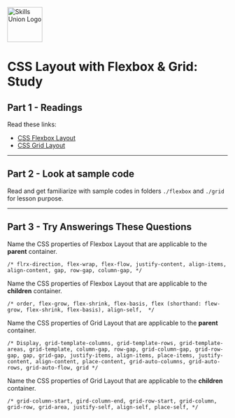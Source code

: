 [<img src="assets/images/su-logo.png" alt="Skills Union Logo" height="80px" />](https://www.skillsunion.com/)

# CSS Layout with Flexbox & Grid: Study

## Part 1 - Readings

Read these links:

- [CSS Flexbox Layout](https://css-tricks.com/snippets/css/a-guide-to-flexbox/)
- [CSS Grid Layout](https://css-tricks.com/snippets/css/complete-guide-grid/)

--- 

## Part 2 - Look at sample code

Read and get familiarize with sample codes in folders `./flexbox` and `./grid` for lesson purpose.

---

## Part 3 - Try Answerings These Questions

Name the CSS properties of Flexbox Layout that are applicable to the **parent** container.

```
/* flrx-direction, flex-wrap, flex-flow, justify-content, align-items, align-content, gap, row-gap, column-gap, */
```

Name the CSS properties of Flexbox Layout that are applicable to the **children** container.

```
/* order, flex-grow, flex-shrink, flex-basis, flex (shorthand: flew-grow, flex-shrink, flex-basis), align-self,  */
```

Name the CSS properties of Grid Layout that are applicable to the **parent** container.

```
/* Display, grid-template-columns, grid-template-rows, grid-template-areas, grid-template, column-gap, row-gap, grid-column-gap, grid-row-gap, gap, grid-gap, justify-items, align-items, place-items, justify-content, align-content, place-content, grid-auto-columns, grid-auto-rows, grid-auto-flow, grid */
```

Name the CSS properties of Grid Layout that are applicable to the **children** container.

```
/* grid-column-start, gird-column-end, grid-row-start, grid-column, grid-row, grid-area, justify-self, align-self, place-self, */
```
